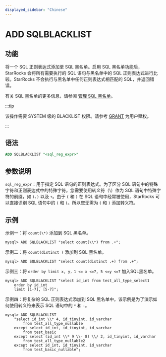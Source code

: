 ```yaml
---
displayed_sidebar: "Chinese"
---
```


# ADD SQLBLACKLIST

## 功能

将一个 SQL 正则表达式添加至 SQL 黑名单。启用 SQL 黑名单功能后，StarRocks 会将所有需要执行的 SQL 语句与黑名单中的 SQL 正则表达式进行比较。StarRocks 不会执行与黑名单中任何正则表达式相匹配的 SQL，并返回错误。

有关 SQL 黑名单的更多信息，请参阅 [管理 SQL 黑名单](../../../administration/Blacklist.md)。

:::tip

该操作需要 SYSTEM 级的 BLACKLIST 权限。请参考 [GRANT](../account-management/GRANT.md) 为用户赋权。

:::

## 语法

```SQL
ADD SQLBLACKLIST "<sql_reg_expr>"
```

## 参数说明

`sql_reg_expr`：用于指定 SQL 语句的正则表达式。为了区分 SQL 语句中的特殊字符和正则表达式中的特殊字符，您需要使用转义符（\）作为 SQL 语句中特殊字符的前缀，如 `(`、`)` 以及 `+`。由于 `(` 和 `)` 在 SQL 语句中经常被使用，StarRocks 可以直接识别 SQL 语句中的 `(` 和 `)`。所以您无需为 `(` 和 `)` 添加转义符。

## 示例

示例一：将 `count(\*)` 添加到 SQL 黑名单。

```Plain
mysql> ADD SQLBLACKLIST "select count(\\*) from .+";
```

示例二：将 `count(distinct )` 添加到 SQL 黑名单。

```Plain
mysql> ADD SQLBLACKLIST "select count(distinct .+) from .+";
```

示例三：将 `order by limit x, y，1 <= x <=7, 5 <=y <=7` 加入SQL黑名单。

```Plain
mysql> ADD SQLBLACKLIST "select id_int from test_all_type_select1 
    order by id_int 
    limit [1-7], [5-7]";
```

示例四：将复杂的 SQL 正则表达式添加到 SQL 黑名单中。该示例是为了演示如何使用转义符来表示 SQL 语句中的 `*` 和 `-`。

```Plain
mysql> ADD SQLBLACKLIST 
    "select id_int \\* 4, id_tinyint, id_varchar 
        from test_all_type_nullable 
    except select id_int, id_tinyint, id_varchar 
        from test_basic 
    except select (id_int \\* 9 \\- 8) \\/ 2, id_tinyint, id_varchar 
        from test_all_type_nullable2 
    except select id_int, id_tinyint, id_varchar 
        from test_basic_nullable";
```
